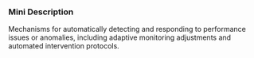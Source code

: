 ### Mini Description

Mechanisms for automatically detecting and responding to performance issues or anomalies, including adaptive monitoring adjustments and automated intervention protocols.
